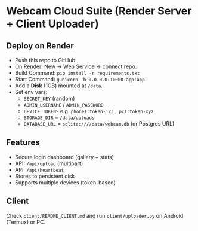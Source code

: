 
# Webcam Cloud Suite (Render Server + Client Uploader)

## Deploy on Render
- Push this repo to GitHub.
- On Render: New → Web Service → connect repo.
- Build Command: `pip install -r requirements.txt`
- Start Command: `gunicorn -b 0.0.0.0:10000 app:app`
- Add a **Disk** (1GB) mounted at `/data`.
- Set env vars:
  - `SECRET_KEY` (random)
  - `ADMIN_USERNAME` / `ADMIN_PASSWORD`
  - `DEVICE_TOKENS` e.g. `phone1:token-123, pc1:token-xyz`
  - `STORAGE_DIR` = `/data/uploads`
  - `DATABASE_URL` = `sqlite:////data/webcam.db` (or Postgres URL)

## Features
- Secure login dashboard (gallery + stats)
- API: `/api/upload` (multipart)
- API: `/api/heartbeat`
- Stores to persistent disk
- Supports multiple devices (token-based)

## Client
Check `client/README_CLIENT.md` and run `client/uploader.py` on Android (Termux) or PC.
